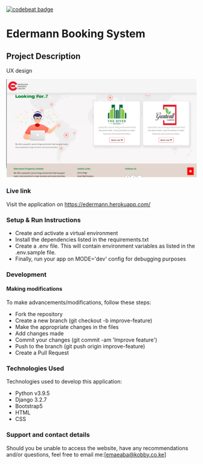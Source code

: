 [![codebeat badge](https://codebeat.co/badges/eff1c1cf-d5a9-47fe-be5f-0911cdc6481c)](https://codebeat.co/projects/github-com-enockabere-nepad-ui-master)
#   Edermann Booking System
## Project Description
UX design

![views](static/img/1.png)

### Live link
Visit the application on https://edermann.herokuapp.com/
### Setup & Run Instructions
- Create and activate a virtual environment
- Install the dependencies listed in the requirements.txt
- Create a .env file. This will contain environment variables as listed in the .env.sample file.
- Finally, run your app on MODE='dev' config for debugging purposes
### Development
#### Making modifications
To make advancements/modifications, follow these steps:
- Fork the repository
- Create a new branch (git checkout -b improve-feature)
- Make the appropriate changes in the files
- Add changes made
- Commit your changes (git commit -am 'Improve feature')
- Push to the branch (git push origin improve-feature)
- Create a Pull Request
### Technologies Used
Technologies used to develop this application:
- Python v3.9.5
- Django 3.2.7
- Bootstrap5
- HTML
- CSS
### Support and contact details
Should you be unable to access the website, have any recommendations and/or questions, feel free to email me:[emaeaba@kobby.co.ke]


